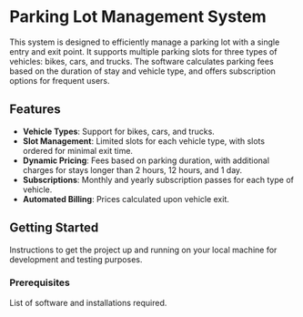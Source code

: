 # Parking Lot Management System

This system is designed to efficiently manage a parking lot with a single entry and exit point. It supports multiple parking slots for three types of vehicles: bikes, cars, and trucks. The software calculates parking fees based on the duration of stay and vehicle type, and offers subscription options for frequent users.

## Features

- **Vehicle Types**: Support for bikes, cars, and trucks.
- **Slot Management**: Limited slots for each vehicle type, with slots ordered for minimal exit time.
- **Dynamic Pricing**: Fees based on parking duration, with additional charges for stays longer than 2 hours, 12 hours, and 1 day.
- **Subscriptions**: Monthly and yearly subscription passes for each type of vehicle.
- **Automated Billing**: Prices calculated upon vehicle exit.

## Getting Started

Instructions to get the project up and running on your local machine for development and testing purposes.

### Prerequisites

List of software and installations required.

